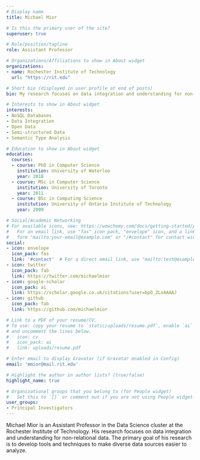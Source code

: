 ```yaml
---
# Display name
title: Michael Mior

# Is this the primary user of the site?
superuser: true

# Role/position/tagline
role: Assistant Professor

# Organizations/Affiliations to show in About widget
organizations:
- name: Rochester Institute of Technology
  url: "https://rit.edu"

# Short bio (displayed in user profile at end of posts)
bio: My research focuses on data integration and understanding for non-relational data.

# Interests to show in About widget
interests:
- NoSQL Databases
- Data Integration
- Open Data
- Semi-structured Data
- Semantic Type Analysis

# Education to show in About widget
education:
  courses:
  - course: PhD in Computer Science
    institution: University of Waterloo
    year: 2018
  - course: MSc in Computer Science
    institution: University of Toronto
    year: 2011
  - course: BSc in Computing Science
    institution: University of Ontario Institute of Technology
    year: 2009

# Social/Academic Networking
# For available icons, see: https://wowchemy.com/docs/getting-started/page-builder/#icons
#   For an email link, use "fas" icon pack, "envelope" icon, and a link in the
#   form "mailto:your-email@example.com" or "/#contact" for contact widget.
social:
- icon: envelope
  icon_pack: fas
  link: '#contact'  # For a direct email link, use "mailto:test@example.org".
- icon: twitter
  icon_pack: fab
  link: https://twitter.com/michaelmior
- icon: google-scholar
  icon_pack: ai
  link: https://scholar.google.co.uk/citations?user=bpO_ZLoAAAAJ
- icon: github
  icon_pack: fab
  link: https://github.com/michaelmior

# Link to a PDF of your resume/CV.
# To use: copy your resume to `static/uploads/resume.pdf`, enable `ai` icons in `params.toml`,
# and uncomment the lines below.
# - icon: cv
#   icon_pack: ai
#   link: uploads/resume.pdf

# Enter email to display Gravatar (if Gravatar enabled in Config)
email: 'mmior@mail.rit.edu'

# Highlight the author in author lists? (true/false)
highlight_name: true

# Organizational groups that you belong to (for People widget)
#   Set this to `[]` or comment out if you are not using People widget.
user_groups:
- Principal Investigators
---
```


Michael Mior is an Assistant Professor in the Data Science cluster at the Rochester Institute of Technology.
His research focuses on data integration and understanding for non-relational data.
The primary goal of his research is to develop tools and techniques to make diverse data sources easier to analyze.
